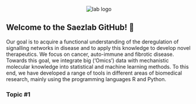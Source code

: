<p align="center">
  <img src="https://github.com/saezlab/ali_saezlab.org/blob/e27b9a9a92788580e3698688f4f07eadec9e2849/assets/images/julio-logo.png" alt="lab logo"/>
</p>

## Welcome to the Saezlab GitHub! 👋

Our goal is to acquire a functional understanding of the deregulation of signalling networks in disease and to apply this knowledge to develop novel therapeutics. We focus on cancer, auto-immune and fibrotic disease. Towards this goal, we integrate big (‘Omics’) data with mechanistic molecular knowledge into statistical and machine learning methods. To this end, we have developed a range of tools in different areas of biomedical research, mainly using the programming languages R and Python.

### Topic #1

<!--

**Here are some ideas to get you started:**

🙋‍♀️ A short introduction - what is your organization all about?
🌈 Contribution guidelines - how can the community get involved?
👩‍💻 Useful resources - where can the community find your docs? Is there anything else the community should know?
🍿 Fun facts - what does your team eat for breakfast?
🧙 Remember, you can do mighty things with the power of [Markdown](https://docs.github.com/github/writing-on-github/getting-started-with-writing-and-formatting-on-github/basic-writing-and-formatting-syntax)
-->
